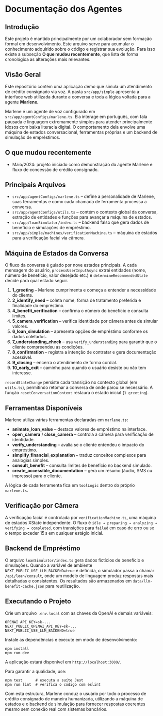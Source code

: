 # Documentação dos Agentes

## Introdução
Este projeto é mantido principalmente por um colaborador sem formação formal em desenvolvimento. Este arquivo serve para acumular o conhecimento adquirido sobre o código e registrar sua evolução. Para isso existe a subseção **O que mudou recentemente**, que lista de forma cronológica as alterações mais relevantes.

## Visão Geral
Este repositório contém uma aplicação demo que simula um atendimento de crédito consignado via voz. A pasta `src/app/simple` apresenta a interface web utilizada durante a conversa e toda a lógica voltada para a agente **Marlene**.

Marlene é um agente de voz configurado em `src/app/agentConfigs/marlene.ts`. Ela interage em português, com fala pausada e linguagem extremamente simples para atender principalmente idosos com baixa literacia digital. O comportamento dela envolve uma máquina de estados conversacional, ferramentas próprias e um backend de simulação de empréstimos.

## O que mudou recentemente
- Maio/2024: projeto iniciado como demonstração do agente Marlene e fluxo de concessão de crédito consignado.


## Principais Arquivos
- `src/app/agentConfigs/marlene.ts` – define a personalidade de Marlene, suas ferramentas e como cada chamada de ferramenta processa a conversa.
- `src/app/agentConfigs/utils.ts` – contém o contexto global da conversa, extração de entidades e funções para avançar a máquina de estados.
- `src/app/loanSimulator/index.ts` – backend falso que gera dados de benefício e simulações de empréstimo.
- `src/app/simple/machines/verificationMachine.ts` – máquina de estados para a verificação facial via câmera.

## Máquina de Estados da Conversa
O fluxo da conversa é guiado por nove estados principais. A cada mensagem do usuário, `processUserInputAsync` extrai entidades (nome, número de benefício, valor desejado etc.) e `determineRecommendedState` decide para qual estado seguir.

1. **1_greeting** – Marlene cumprimenta e começa a entender a necessidade do cliente.
2. **2_identify_need** – coleta nome, forma de tratamento preferida e finalidade do empréstimo.
3. **4_benefit_verification** – confirma o número do benefício e consulta limites.
4. **5_camera_verification** – verifica identidade por câmera antes de simular valores.
5. **6_loan_simulation** – apresenta opções de empréstimo conforme os dados coletados.
6. **7_understanding_check** – usa `verify_understanding` para garantir que o cliente compreendeu as condições.
7. **8_confirmation** – registra a intenção de contratar e gera documentação acessível.
8. **9_closing** – encerra o atendimento de forma cordial.
9. **10_early_exit** – caminho para quando o usuário desiste ou não tem interesse.

`recordStateChange` persiste cada transição no contexto global (em `utils.ts`), permitindo retomar a conversa de onde parou se necessário. A função `resetConversationContext` restaura o estado inicial (`1_greeting`).

## Ferramentas Disponíveis
Marlene utiliza várias ferramentas declaradas em `marlene.ts`:
- **animate_loan_value** – destaca valores de empréstimo na interface.
- **open_camera** / **close_camera** – controla a câmera para verificação de identidade.
- **verify_understanding** – avalia se o cliente entendeu o impacto do empréstimo.
- **simplify_financial_explanation** – traduz conceitos complexos para analogias simples.
- **consult_benefit** – consulta limites de benefício no backend simulado.
- **create_accessible_documentation** – gera um resumo (áudio, SMS ou impresso) para o cliente.

A lógica de cada ferramenta fica em `toolLogic` dentro do próprio `marlene.ts`.

## Verificação por Câmera
A verificação facial é controlada por `verificationMachine.ts`, uma máquina de estados XState independente. O fluxo é `idle → preparing → analyzing → verifying → completed`, com transições para `failed` em caso de erro ou se o tempo exceder 15 s em qualquer estágio inicial.

## Backend de Empréstimo
O arquivo `loanSimulator/index.ts` gera dados fictícios de benefício e simulações. Quando a variável de ambiente `NEXT_PUBLIC_USE_LLM_BACKEND=true` é definida, o simulador passa a chamar `/api/loan/consult`, onde um modelo de linguagem produz respostas mais detalhadas e consistentes. Os resultados são armazenados em `data/llm-benefit-cache.json` para reutilização.

## Executando o Projeto
Crie um arquivo `.env.local` com as chaves da OpenAI e demais variáveis:
```
OPENAI_API_KEY=sk-...
NEXT_PUBLIC_OPENAI_API_KEY=sk-...
NEXT_PUBLIC_USE_LLM_BACKEND=true
```
Instale as dependências e execute em modo de desenvolvimento:
```
npm install
npm run dev
```
A aplicação estará disponível em `http://localhost:3000/`.

Para garantir a qualidade, use:
```
npm test      # executa a suíte Jest
npm run lint  # verifica o código com eslint
```

Com esta estrutura, Marlene conduz o usuário por todo o processo de crédito consignado de maneira humanizada, utilizando a máquina de estados e o backend de simulação para fornecer respostas coerentes mesmo sem conexão real com sistemas bancários.

